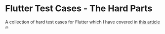 # Flutter Test Cases - The Hard Parts

A collection of hard test cases for Flutter which I have covered in [this article](https://dcm.dev/blog) 🔥
